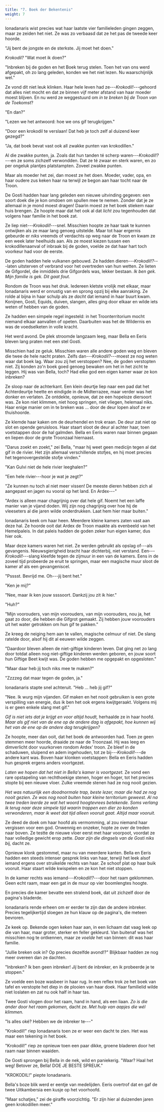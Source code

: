 ```yaml
---
title: "7. Boek der Bekentenis"
weight: 7
---
```


Ionadanaris wist precies wat haar laatste vier familieleden gingen zeggen, maar ze zeiden het niet. Ze was zo verbaasd dat ze het pas de tweede keer hoorde.

"Jij bent de jongste en de sterkste. Jij moet het doen."

_Krokodil?_ "Wat moet ik doen?"

"Inbreken bij de goden en het Boek terug stelen. Toen het van ons werd afgepakt, oh zo lang geleden, konden we het niet lezen. Nu waarschijnlijk wel."

Ze vond dit niet leuk klinken. Haar hele leven had ze---_Krokodil!_---gehoord dat alles niet mocht en dat ze binnen vijf meter afstand van haar moeder moest blijven. En nu werd ze weggestuurd om _in te breken bij de Troon van de Toekomst_?

"En dan?"

"Lezen we het antwoord: hoe we ons gif terugkrijgen."

"Door een krokodil te verslaan! Dat heb je toch zelf al duizend keer gezegd?"

"Ja, dat boek bevat vast ook all zwakke punten van krokodillen."

Al die zwakke punten, ja. Zoals dat hun tanden té scherp waren---_Krokodil!?_---en ze soms zichzelf verwondden. Dat ze té zwaar en sterk waren, en zo per ongeluk plantjes platstampten. Zoveel zwakke punten.

Maar als moeder het zei, dan moest ze het doen. Moeder, vader, opa, en haar oudere zus keken haar na terwijl ze begon aan haar tocht naar de Troon. 

De Gosti hadden haar lang geleden een nieuwe uitvinding gegeven: een soort doek die je kon omdoen om spullen mee te nemen. Zonder dat je ze allemaal in je mond moest dragen! Daarin moest ze het boek stiekem naar huis brengen. Ze hoopte maar dat het ook al dat _licht_ zou tegenhouden dat volgens haar familie in het boek zat.

Ze liep niet---_Krokodil!_---snel. Misschien hoopte ze haar taak te kunnen ontwijken als ze maar lang genoeg uitstelde. Maar tot haar ergernis gebeurde er _niks_ vreemds of verdachts op weg naar de Troon en kwam ze een week later heelhuids aan. Als ze moest kiezen tussen een krokodillenaanval of inbraak bij de goden, voelde ze dat haar hart toch voorkeur had voor de eerste.

De goden hadden hele vulkanen gebouwd. Ze hadden dieren---_Krokodil!?_---laten uitsterven of verbrand voor het overtreden van hun wetten. Ze lieten de Gifgordel, die inmiddels drie Gifgordels was, lekker bestaan. _Ik ben gek. Mijn familie is gek. Dit gaat fout._

Rondom de Troon was het druk. Iedereen kletste vrolijk met elkaar, maar Ionadanaris werd er onrustig van en sprong opzij bij elke aanraking. Ze rolde al bijna in haar schulp als ze _dacht_ dat iemand in haar buurt kwam. Konijnen, Gosti, Equids, duiven, slangen, alles ging door elkaar en wilde iets weten of hebben van de goden. 

Ze hadden een simpele regel ingesteld: in het Troonterritorium mocht niemand elkaar aanvallen of opeten. Daarbuiten was het de Wildernis en was de voedselketen in volle kracht.

Het werd avond. De plek stroomde langzaam leeg, maar Bella en Eeris bleven lang praten met een stel Gosti. 

Misschien had ze geluk. Misschien waren alle andere goden weg en bleven die twee de hele nacht praten. Zelfs dan---_Krokodil?_---moest ze nog weten waar dat boek lag. Waar zou zij het verstoppen? Nee, de goden verstopten niet. Zij konden zo'n boek goed genoeg bewaken om het in het zicht te leggen. Hij was van Bella, toch? Had elke god een eigen kamer waar ze kon inbreken?

Ze sloop naar de achterkant. Een klein deurtje liep naar een pad dat het Achterdeurtje heette en eindigde in de Midterrazee, maar verder was het donker en verlaten. Ze ontdekte, opnieuw, dat ze een hopeloze diersoort was. Ze kon niet klimmen, niet hoog springen, niet vliegen, helemaal niks. Haar enige manier om in te breken was ... door de deur lopen alsof ze er thuishoorde.

Ze klemde haar kaken om de deurhendel en trok eraan. De deur zat niet op slot en opende geruisloos. Haar staart sloot de deur al achter haar, toen voetstappen door de hal galmden. Bella en Eeris waren naar binnen gegaan en liepen door de grote Troonzaal hiernaast.

"Darus zoekt en zoekt," zei Bella, "maar hij weet geen medicijn tegen al dat gif in de rivier. Het zijn allemaal verschillende stofjes, en hij moet precies het tegenovergestelde stofje vinden."

"Kan Gulvi niet de hele rivier leeghalen?"

"Een hele rivier---hoor je wat je zegt?"

"Ze kunnen nu toch al niet meer vissen! De meeste dieren hebben zich al aangepast en jagen nu vooral op het land. En Ardex---"

"Ardex is alleen maar chagrijnig over dat hele gif. Noemt het een laffe manier van je vijand doden. Wij zijn nog chagrijnig over hoe hij de vleeseters al die jaren wilde onderdrukken. Laat hem hier maar buiten."

Ionadanaris keek om haar heen. Meerdere kleine kamers zaten vast aan deze hal. Ze hoorde ooit dat Ardex de Troon maakte als evenbeeld van het Hemelpaleis. In dat paleis hadden de goden zeker hun eigen kamer, dus hier ook. 

Maar deze kamers waren het niet. Ze werden gebruikt als opslag of---als gevangenis. Nieuwsgierigheid bracht haar dichterbij, niet verstand. Een---_Krokodil!_---slang kleefde tegen de zijmuur in een van de kamers. Eens in de zoveel tijd probeerde ze eruit te springen, maar een magische muur sloot de kamer af als een gevangeniscel.

"Psssst. Bevrijd me. Oh---jij bent het."

"Ken je mij?"

"Nee, maar ik ken jouw ssssoort. Dankzij jou zit ik hier."

"Huh?"

"Mijn voorouders, van mijn voorouders, van mijn voorouders, nou ja, het gaat zo door, die hebben die Gifgrot gemaakt. Zij hebben jouw voorouders uit het water getrokken om hun gif te pakken."

Ze kreeg de neiging hem aan te vallen, magische celmuur of niet. De slang ratelde door, alsof hij dit al eeuwen wilde zeggen.

"Daardoor bleven alleen de niet-giftige kinderen leven. Dat ging net zo lang door totdat alleen nog niet-giftige kinderen werden geboren, en jouw soort hun Giftige Beet kwijt was. De goden hebben me opgepakt en opgesloten."

"Maar daar heb jij toch niks mee te maken?"

"Zzzzeg dat maar tegen de goden, ja."

Ionadanaris stapte snel achteruit. "Heb ... heb jij gif?"

"Nee. Ik wurg mijn vijanden. Gif maken en het nooit gebruiken is een grote verspilling van energie, dus ik ben het ook ergens kwijtgeraakt. Volgens mij is er geen enkele slang met gif."

_Gif is niet iets dat je krijgt en voor altijd houdt,_ herhaalde ze in haar hoofd. _Maar als gif niet van de ene op de andere dag is afgepakt, hoe kunnen wij het van de ene op de andere dag terugkrijgen?_

Ze hoopte, meer dan ooit, dat het boek de antwoorden had. Toen ze geen stemmen meer hoorde, draaide ze naar de Troonzaal. Hij was leeg en dimverlicht door vuurkorven rondom Ardex' troon. Ze bleef in de schaduwen, sluipend en adem ingehouden, tot ze bij---_Krokodil!_---de andere kant was. Boven haar klonken voetstappen: Bella en Eeris hadden hun gesprek ergens anders voortgezet.

_Laten we hopen dat het niet in Bella's kamer is voortgezet._ Ze vond een rare opstapeling van rechthoekige stenen, hoger en hoger, tot het precies stopte bij een nieuwe vloer. Zulke vreemde stenen had ze nog nooit gezien.

_Het was natuurlijk een doodnormale trap, beste lezer, maar die had ze nog nooit gezien. Ze was nog nooit buiten haar kleine territorium geweest. Al na twee treden leerde ze wat het woord hoogtevrees betekende. Soms verlang ik terug naar deze simpele tijd waarin trappen een dier zo konden verwonderen, maar ik weet dat tijd alleen vooruit gaat. Altijd maar vooruit._

Ze deed de doek om haar hoofd als vermomming, al zou niemand haar vergissen voor een god. Onwennig en onzeker, hopte ze over de treden naar boven. Ze testte de nieuwe vloer eerst met haar voorpoot, voordat ze haar volledige gewicht erop zette. _Daar zijn die dingsels van de Gosti niks bij,_ dacht ze.

Opnieuw klonk gestommel, maar nu van meerdere kanten. Bella en Eeris hadden een steeds intenser gesprek links van haar, terwijl het leek alsof iemand ergens over struikelde rechts van haar. Ze schoof plat op haar buik vooruit. Haar staart wilde kwispelen en ze kon het niet stoppen.

In de kamer rechts was iemand---_Krokodil!?_---door het raam geklommen. Geen echt raam, maar een gat in de muur op vier boomlengtes hoogte. 

En precies die kamer bevatte een stralend boek, dat uit zichzelf door de pagina's bladerde. 

Ionadanaris rende erheen om er eerder te zijn dan de andere inbreker. Precies tegelijkertijd sloegen ze hun klauw op de pagina's, die meteen bevroren. 

Ze keek op. Bekende ogen keken haar aan, in een lichaam dat vaag leek op die van haar, maar groter, sterker en feller gekleurd. Van buitenaf was het misschien nog te ontkennen, maar ze _voelde_ het van binnen: dit was haar familie. 

"Jullie breken ook in? Op precies dezelfde avond!?" Blijkbaar hadden ze nog meer overeen dan ze dachten.

"Inbreken? Ik ben geen inbreker! _Jij_ bent de inbreker, en ik probeerde je te stoppen."

Ze voelde een boze wasbeer in haar rug. In een reflex trok ze het boek van tafel en verstopte het diep in de plooien van haar doek. Haar familielid wilde niet loslaten en zat nu ook half in haar tas.

Twee Gosti vlogen door het raam, hand in hand, als een liaan. _Zo is die ander door het raam gekomen,_ dacht ze. _Met hulp van aapjes die wél klimmen._ 

"Is alles oké? Hebben we de inbreker te---"

"Krokodil!" riep Ionadanaris toen ze er weer een dacht te zien. Het was maar een tekening in het boek. 

"Krokodil!" riep ze opnieuw toen een paar dikke, groene bladeren door het raam naar binnen waaiden. 

De Gosti sprongen bij Bella in de nek, wild en paniekerig. "Waar? Haal het weg! Betover ze, Bella! DOE JE BESTE SPREUK."

"KROKODIL!" piepte Ionadanaris.

Bella's boze blik werd er eentje van medelijden. Eeris overtrof dat en gaf de twee Uitkambersia een kusje op het voorhoofd.

"Maar schatjes," zei de giraffe voorzichtig. "Er zijn hier al duizenden jaren geen krokodillen meer."